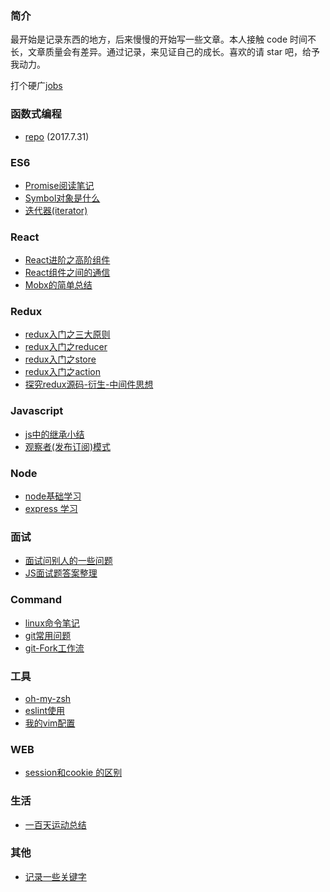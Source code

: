 
### 简介
最开始是记录东西的地方，后来慢慢的开始写一些文章。本人接触 code 时间不长，文章质量会有差异。通过记录，来见证自己的成长。喜欢的请 star 吧，给予我动力。

打个硬广[jobs](https://github.com/sunyongjian/blog/blob/master/jr.md)

### 函数式编程
- [repo](https://github.com/sunyongjian/FP-Code/tree/master) (2017.7.31)

### ES6
- [Promise阅读笔记](https://github.com/sunyongjian/blog/issues/12)  
- [Symbol对象是什么](https://github.com/sunyongjian/blog/issues/17)
- [迭代器(iterator)](https://github.com/sunyongjian/blog/issues/18)

### React
- [React进阶之高阶组件](https://github.com/sunyongjian/blog/issues/25)
- [React组件之间的通信](https://github.com/sunyongjian/blog/issues/27)
- [Mobx的简单总结](https://github.com/sunyongjian/blog/issues/28)

### Redux
- [redux入门之三大原则](https://github.com/sunyongjian/blog/issues/8)
- [redux入门之reducer](https://github.com/sunyongjian/blog/issues/9)
- [redux入门之store](https://github.com/sunyongjian/blog/issues/10)
- [redux入门之action](https://github.com/sunyongjian/blog/issues/11)
- [探究redux源码-衍生-中间件思想](https://github.com/sunyongjian/blog/issues/21)

### Javascript
- [js中的继承小结](https://github.com/sunyongjian/blog/issues/7)
- [观察者(发布订阅)模式](https://github.com/sunyongjian/blog/issues/13)

### Node
- [node基础学习](https://github.com/sunyongjian/blog/issues/6)
- [express 学习](https://github.com/sunyongjian/blog/issues/5)

### 面试
- [面试问别人的一些问题](https://github.com/sunyongjian/blog/issues/24)
- [JS面试题答案整理](https://github.com/sunyongjian/blog/issues/23)

### Command
- [linux命令笔记](https://github.com/sunyongjian/blog/issues/15)
- [git常用问题](https://github.com/sunyongjian/blog/issues/16)
- [git-Fork工作流](https://github.com/sunyongjian/blog/issues/29)

### 工具
- [oh-my-zsh](https://github.com/sunyongjian/blog/issues/2)
- [eslint使用](https://github.com/sunyongjian/blog/issues/14)
- [我的vim配置](https://github.com/sunyongjian/blog/issues/22)

### WEB
- [session和cookie 的区别](https://github.com/sunyongjian/blog/issues/4)

### 生活
- [一百天运动总结](https://github.com/sunyongjian/blog/issues/19)

### 其他
- [记录一些关键字](https://github.com/sunyongjian/blog/issues/20)
